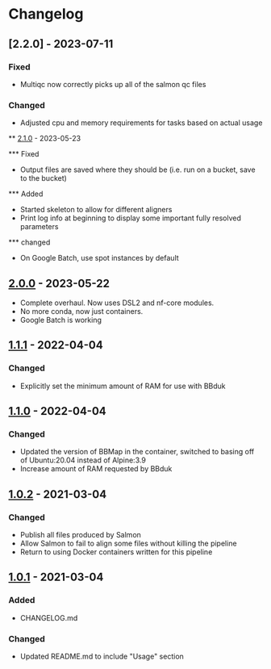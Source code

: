 # Changelog

## [2.2.0] - 2023-07-11

### Fixed

- Multiqc now correctly picks up all of the salmon qc files

### Changed

- Adjusted cpu and memory requirements for tasks based on actual usage


** [2.1.0] - 2023-05-23

*** Fixed

- Output files are saved where they should be (i.e. run on a bucket, save to the bucket)

*** Added

- Started skeleton to allow for different aligners
- Print log info at beginning to display some important fully resolved parameters

*** changed

- On Google Batch, use spot instances by default


## [2.0.0] - 2023-05-22

- Complete overhaul.  Now uses DSL2 and nf-core modules.
- No more conda, now just containers.
- Google Batch is working

## [1.1.1] - 2022-04-04

### Changed

- Explicitly set the minimum amount of RAM for use with BBduk

## [1.1.0] - 2022-04-04

### Changed

- Updated the version of BBMap in the container, switched to basing off of 
    Ubuntu:20.04 instead of Alpine:3.9
- Increase amount of RAM requested by BBduk


## [1.0.2] - 2021-03-04

### Changed
- Publish all files produced by Salmon
- Allow Salmon to fail to align some files without killing the pipeline
- Return to using Docker containers written for this pipeline

## [1.0.1] - 2021-03-04
### Added
- CHANGELOG.md

### Changed
- Updated README.md to include "Usage" section


[2.1.0]: https://github.com/olivierlacan/keep-a-changelog/releases/tag/2.0.0...2.1.0
[2.0.0]: https://github.com/olivierlacan/keep-a-changelog/releases/tag/1.1.1...2.0.0
[1.1.1]: https://github.com/olivierlacan/keep-a-changelog/releases/tag/1.1.0...1.1.1
[1.1.0]: https://github.com/olivierlacan/keep-a-changelog/releases/tag/1.0.2...1.1.0
[1.0.2]: https://github.com/olivierlacan/keep-a-changelog/releases/tag/1.0.1...1.0.2
[1.0.1]: https://github.com/olivierlacan/keep-a-changelog/releases/tag/1.0.1
